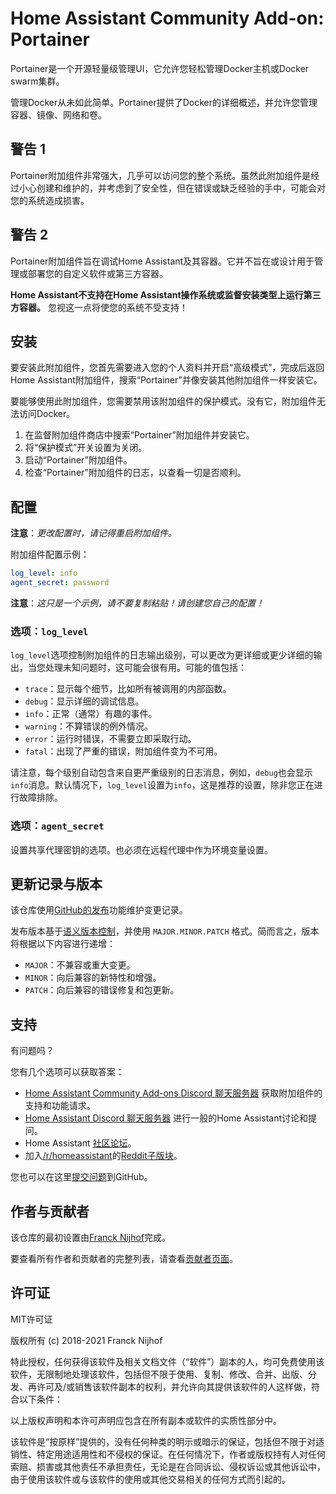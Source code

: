 # Home Assistant Community Add-on: Portainer

Portainer是一个开源轻量级管理UI，它允许您轻松管理Docker主机或Docker swarm集群。

管理Docker从未如此简单。Portainer提供了Docker的详细概述，并允许您管理容器、镜像、网络和卷。

## 警告 1

Portainer附加组件非常强大，几乎可以访问您的整个系统。虽然此附加组件是经过小心创建和维护的，并考虑到了安全性，但在错误或缺乏经验的手中，可能会对您的系统造成损害。

## 警告 2

Portainer附加组件旨在调试Home Assistant及其容器。它并不旨在或设计用于管理或部署您的自定义软件或第三方容器。

**Home Assistant不支持在Home Assistant操作系统或监督安装类型上运行第三方容器。** 忽视这一点将使您的系统不受支持！

## 安装

要安装此附加组件，您首先需要进入您的个人资料并开启“高级模式”，完成后返回Home Assistant附加组件，搜索“Portainer”并像安装其他附加组件一样安装它。

要能够使用此附加组件，您需要禁用该附加组件的保护模式。没有它，附加组件无法访问Docker。

1. 在监督附加组件商店中搜索“Portainer”附加组件并安装它。
1. 将“保护模式”开关设置为关闭。
1. 启动“Portainer”附加组件。
1. 检查“Portainer”附加组件的日志，以查看一切是否顺利。

## 配置

**注意**：_更改配置时，请记得重启附加组件。_

附加组件配置示例：

```yaml
log_level: info
agent_secret: password
```

**注意**：_这只是一个示例，请不要复制粘贴！请创建您自己的配置！_

### 选项：`log_level`

`log_level`选项控制附加组件的日志输出级别，可以更改为更详细或更少详细的输出，当您处理未知问题时，这可能会很有用。可能的值包括：

- `trace`：显示每个细节，比如所有被调用的内部函数。
- `debug`：显示详细的调试信息。
- `info`：正常（通常）有趣的事件。
- `warning`：不算错误的例外情况。
- `error`：运行时错误，不需要立即采取行动。
- `fatal`：出现了严重的错误，附加组件变为不可用。

请注意，每个级别自动包含来自更严重级别的日志消息，例如，`debug`也会显示`info`消息。默认情况下，`log_level`设置为`info`，这是推荐的设置，除非您正在进行故障排除。

### 选项：`agent_secret`

设置共享代理密钥的选项。也必须在远程代理中作为环境变量设置。

## 更新记录与版本

该仓库使用[GitHub的发布][releases]功能维护变更记录。

发布版本基于[语义版本控制][semver]，并使用 `MAJOR.MINOR.PATCH` 格式。简而言之，版本将根据以下内容进行递增：

- `MAJOR`：不兼容或重大变更。
- `MINOR`：向后兼容的新特性和增强。
- `PATCH`：向后兼容的错误修复和包更新。

## 支持

有问题吗？

您有几个选项可以获取答案：

- [Home Assistant Community Add-ons Discord 聊天服务器][discord] 获取附加组件的支持和功能请求。
- [Home Assistant Discord 聊天服务器][discord-ha] 进行一般的Home Assistant讨论和提问。
- Home Assistant [社区论坛][forum]。
- 加入[/r/homeassistant][reddit]的[Reddit子版块][reddit]。

您也可以在这里[提交问题][issue]到GitHub。

## 作者与贡献者

该仓库的最初设置由[Franck Nijhof][frenck]完成。

要查看所有作者和贡献者的完整列表，请查看[贡献者页面][contributors]。

## 许可证

MIT许可证

版权所有 (c) 2018-2021 Franck Nijhof

特此授权，任何获得该软件及相关文档文件（“软件”）副本的人，均可免费使用该软件，无限制地处理该软件，包括但不限于使用、复制、修改、合并、出版、分发、再许可及/或销售该软件副本的权利，并允许向其提供该软件的人这样做，符合以下条件：

以上版权声明和本许可声明应包含在所有副本或软件的实质性部分中。

该软件是“按原样”提供的，没有任何种类的明示或暗示的保证，包括但不限于对适销性、特定用途适用性和不侵权的保证。在任何情况下，作者或版权持有人对任何索赔、损害或其他责任不承担责任，无论是在合同诉讼、侵权诉讼或其他诉讼中，由于使用该软件或与该软件的使用或其他交易相关的任何方式而引起的。

[contributors]: https://github.com/hassio-addons/addon-portainer/graphs/contributors
[discord-ha]: https://discord.gg/c5DvZ4e
[discord]: https://discord.me/hassioaddons
[forum]: https://community.home-assistant.io/t/home-assistant-community-add-on-portainer/68836?u=frenck
[frenck]: https://github.com/frenck
[issue]: https://github.com/hassio-addons/addon-portainer/issues
[reddit]: https://reddit.com/r/homeassistant
[releases]: https://github.com/hassio-addons/addon-portainer/releases
[semver]: http://semver.org/spec/v2.0.0.htm
